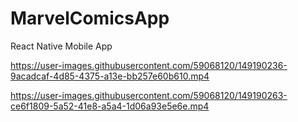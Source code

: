 # MarvelComicsApp
React Native Mobile App

https://user-images.githubusercontent.com/59068120/149190236-9acadcaf-4d85-4375-a13e-bb257e60b610.mp4

https://user-images.githubusercontent.com/59068120/149190263-ce6f1809-5a52-41e8-a5a4-1d06a93e5e6e.mp4

